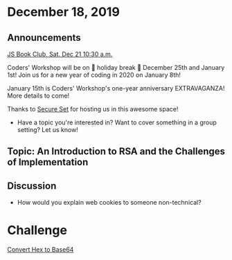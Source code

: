 # December 18, 2019

## Announcements

[JS Book Club, Sat. Dec 21 10:30 a.m.](https://www.meetup.com/Bootcampers-Collective/events/xnwtlryzqbcc/)

Coders' Workshop will be on 🎉 holiday break 🎉 December 25th and January 1st! Join us for a new year of coding in 2020 on January 8th!  

January 15th is Coders' Workshop's one-year anniversary EXTRAVAGANZA! More details to come!

Thanks to [Secure Set](http://go.secureset.com) for hosting us in this awesome space!

- Have a topic you're interested in? Want to cover something in a group setting? Let us know!

## Topic: An Introduction to RSA and the Challenges of Implementation

## Discussion

- How would you explain web cookies to someone non-technical?

# Challenge

[Convert Hex to Base64](https://github.com/BootcampersCollective/Coders-Workshop/tree/master/Coding-Challenges/hexToBase64)
